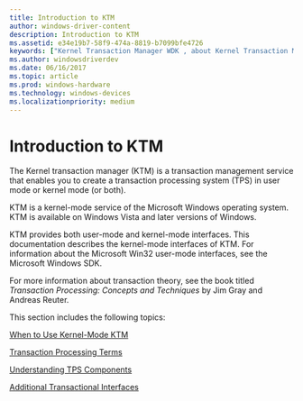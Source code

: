 ```yaml
---
title: Introduction to KTM
author: windows-driver-content
description: Introduction to KTM
ms.assetid: e34e19b7-58f9-474a-8819-b7099bfe4726
keywords: ["Kernel Transaction Manager WDK , about Kernel Transaction Manager", "KTM WDK , about KTM", "transaction processing systems WDK KTM", "TPS WDK KTM"]
ms.author: windowsdriverdev
ms.date: 06/16/2017
ms.topic: article
ms.prod: windows-hardware
ms.technology: windows-devices
ms.localizationpriority: medium
---
```


# Introduction to KTM


The Kernel transaction manager (KTM) is a transaction management service that enables you to create a transaction processing system (TPS) in user mode or kernel mode (or both).

KTM is a kernel-mode service of the Microsoft Windows operating system. KTM is available on Windows Vista and later versions of Windows.

KTM provides both user-mode and kernel-mode interfaces. This documentation describes the kernel-mode interfaces of KTM. For information about the Microsoft Win32 user-mode interfaces, see the Microsoft Windows SDK.

For more information about transaction theory, see the book titled *Transaction Processing: Concepts and Techniques* by Jim Gray and Andreas Reuter.

This section includes the following topics:

[When to Use Kernel-Mode KTM](when-to-use-kernel-mode-ktm.md)

[Transaction Processing Terms](transaction-processing-terms.md)

[Understanding TPS Components](understanding-tps-components.md)

[Additional Transactional Interfaces](additional-transactional-interfaces.md)

 

 




